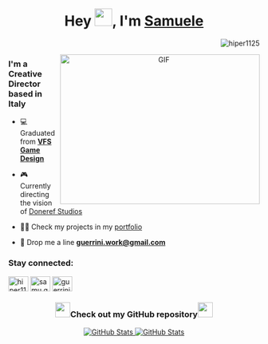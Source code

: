 <h1 align="center">Hey <img src="https://media.giphy.com/media/hvRJCLFzcasrR4ia7z/giphy.gif" width="35">, I'm <a href="https://linktr.ee/guerrini" target="blank">
Samuele</a></h1>
<p align="right"> <img src="https://komarev.com/ghpvc/?username=hiper1125&label=Profile%20views&color=0e75b6&style=flat" alt="hiper1125" /> </p>

<a target="_blank" align="center">
  <img align="right" top="500" height="300" width="400" alt="GIF" src="https://i.gifer.com/yy3.gif">
</a>

<h3 align="left">I'm a Creative Director based in Italy <br></h3>

- 💻 Graduated from [**VFS Game Design**](https://vfs.edu)

- 🎮 Currently directing the vision of [Doneref Studios](https://www.studios.doneref.com/)

- 👨‍💻 Check my projects in my [portfolio](https://linktr.ee/guerrini)

- 📧 Drop me a line **guerrini.work@gmail.com**

<h3 align="left">Stay connected:</h3>
<p align="left">
<a href="https://twitter.com/hiper1125" target="blank"><img align="center" src="https://raw.githubusercontent.com/rahuldkjain/github-profile-readme-generator/master/src/images/icons/Social/twitter.svg" alt="hiper1125" height="30" width="40" /></a>
<a href="https://fb.com/samu.guerrini" target="blank"><img align="center" src="https://raw.githubusercontent.com/rahuldkjain/github-profile-readme-generator/master/src/images/icons/Social/facebook.svg" alt="samu.guerrini" height="30" width="40" /></a>
<a href="https://instagram.com/guerrini.samuele" target="blank"><img align="center" src="https://raw.githubusercontent.com/rahuldkjain/github-profile-readme-generator/master/src/images/icons/Social/instagram.svg" alt="guerrini.samuele" height="30" width="40" /></a>

<h3 align="center" > <img src="https://media2.giphy.com/media/QssGEmpkyEOhBCb7e1/giphy.gif?cid=ecf05e47a0n3gi1bfqntqmob8g9aid1oyj2wr3ds3mg700bl&rid=giphy.gif" width="30" height="30">Check out my GitHub repository<img src="https://media2.giphy.com/media/QssGEmpkyEOhBCb7e1/giphy.gif?cid=ecf05e47a0n3gi1bfqntqmob8g9aid1oyj2wr3ds3mg700bl&rid=giphy.gif" width="30" height="30"></h3>

<div align="center">
  <p>
    <a href="https://github.com/Hiper1125/DungeonHelper">
      <img src="https://github-readme-stats.vercel.app/api/pin/?username=Hiper1125&repo=DungeonHelper&theme=dark" alt="GitHub Stats" />
    </a>
    <a href="https://github.com/Hiper1125/UnityAudioController">
      <img src="https://github-readme-stats.vercel.app/api/pin/?username=Hiper1125&repo=UnityAudioController&theme=dark" alt="GitHub Stats" />
    </a>
  </p>
</div>

</p>
